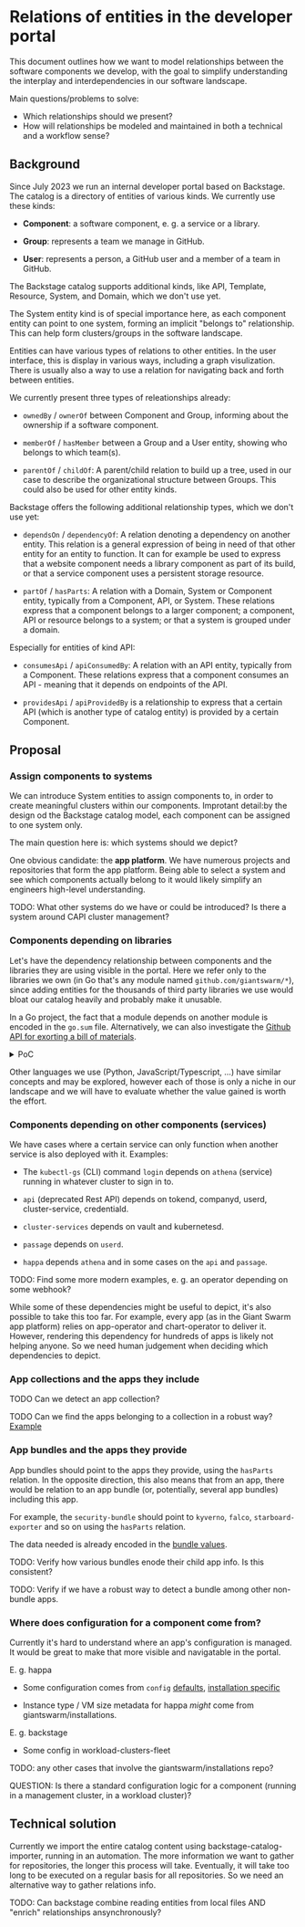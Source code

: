 # Relations of entities in the developer portal

This document outlines how we want to model relationships between the software components we develop, with the goal to simplify understanding the interplay and interdependencies in our software landscape.

Main questions/problems to solve:

- Which relationships should we present?
- How will relationships be modeled and maintained in both a technical and a workflow sense?

## Background

Since July 2023 we run an internal developer portal based on Backstage. The catalog is a directory of entities of various kinds. We currently use these kinds:

- **Component**: a software component, e. g. a service or a library.

- **Group**: represents a team we manage in GitHub.

- **User**: represents a person, a GitHub user and a member of a team in GitHub.

The Backstage catalog supports additional kinds, like API, Template, Resource, System, and Domain, which we don't use yet.

The System entity kind is of special importance here, as each component entity can point to one system, forming an implicit "belongs to" relationship. This can help form clusters/groups in the software landscape.

Entities can have various types of relations to other entities. In the user interface, this is display in various ways, including a graph visulization. There is usually also a way to use a relation for navigating back and forth between entities.

We currently present three types of releationships already:

- `ownedBy` / `ownerOf` between Component and Group, informing about the ownership if a software component.

- `memberOf` / `hasMember` between a Group and a User entity, showing who belongs to which team(s).

- `parentOf` / `childOf`: A parent/child relation to build up a tree, used in our case to describe the organizational structure between Groups. This could also be used for other entity kinds.

Backstage offers the following additional relationship types, which we don't use yet:

- `dependsOn` / `dependencyOf`: A relation denoting a dependency on another entity. This relation is a general expression of being in need of that other entity for an entity to function. It can for example be used to express that a website component needs a library component as part of its build, or that a service component uses a persistent storage resource.

- `partOf` / `hasParts`: A relation with a Domain, System or Component entity, typically from a Component, API, or System. These relations express that a component belongs to a larger component; a component, API or resource belongs to a system; or that a system is grouped under a domain.

Especially for entities of kind API:

- `consumesApi` / `apiConsumedBy`: A relation with an API entity, typically from a Component. These relations express that a component consumes an API - meaning that it depends on endpoints of the API.

- `providesApi` / `apiProvidedBy` is a relationship to express that a certain API (which is another type of catalog entity) is provided by a certain Component.

## Proposal

### Assign components to systems

We can introduce System entities to assign components to, in order to create meaningful clusters within our components. Improtant detail:by the design od the Backstage catalog model, each component can be assigned to one system only.

The main question here is: which systems should we depict?

One obvious candidate: the **app platform**. We have numerous projects and repositories that form the app platform. Being able to select a system and see which components actually belong to it would likely simplify an engineers high-level understanding.

TODO: What other systems do we have or could be introduced? Is there a system around CAPI cluster management?

### Components depending on libraries

Let's have the dependency relationship between components and the libraries they are using visible in the portal. Here we refer only to the libraries we own (in Go that's any module named `github.com/giantswarm/*`), since adding entities for the thousands of third party libraries we use would bloat our catalog heavily and probably make it unusable.

In a Go project, the fact that a module depends on another module is encoded in the `go.sum` file. Alternatively, we can also investigate the [Github API for exorting a bill of materials](https://docs.github.com/en/rest/dependency-graph/sboms?apiVersion=2022-11-28).

<details>
<summary>PoC</summary>

Listing all giantswarm libraries used by kubectl-gs:

```nohighlight
gh api \
    -H "Accept: application/vnd.github+json" \
    -H "X-GitHub-Api-Version: 2022-11-28" \
    /repos/giantswarm/kubectl-gs/dependency-graph/sbom | jq -r ".sbom.packages[].name" | sed -n -E 's|go:github.com/giantswarm/([^/]+).*|\1|p'

apiextensions-application
apiextensions
app
appcatalog
backoff
k8sclient
k8smetadata
microerror
micrologger
organization-operator
release-operator
```

Listing all actions used by kubectl-gs:

```nohighlight
gh api \
    -H "Accept: application/vnd.github+json" \
    -H "X-GitHub-Api-Version: 2022-11-28" \
    /repos/giantswarm/kubectl-gs/dependency-graph/sbom | jq -r ".sbom.packages[].name" | sed -n -E 's|actions:giantswarm/(.+)|\1|p'

install-binary-action
```

</details>

Other languages we use (Python, JavaScript/Typescript, ...) have similar concepts and may be explored, however each of those is only a niche in our landscape and we will have to evaluate whether the value gained is worth the effort.

### Components depending on other components (services)

We have cases where a certain service can only function when another service is also deployed with it. Examples:

- The `kubectl-gs` (CLI) command `login` depends on `athena` (service) running in whatever cluster to sign in to.

- `api` (deprecated Rest API) depends on tokend, companyd, userd, cluster-service, credentiald.

- `cluster-services` depends on vault and kubernetesd.

- `passage` depends on `userd`.

- `happa` depends `athena` and in some cases on the `api` and `passage`.

TODO: Find some more modern examples, e. g. an operator depending on some webhook?

While some of these dependencies might be useful to depict, it's also possible to take this too far. For example, every app (as in the Giant Swarm app platform) relies on app-operator and chart-operator to deliver it. However, rendering this dependency for hundreds of apps is likely not helping anyone. So we need human judgement when deciding which dependencies to depict.

### App collections and the apps they include

TODO Can we detect an app collection?

TODO Can we find the apps belonging to a collection in a robust way? [Example](https://github.com/giantswarm/capa-app-collection/blob/2e34e0580e50418897d1b169771e3d92aadf4eb1/flux-manifests/athena.yaml)

### App bundles and the apps they provide

App bundles should point to the apps they provide, using the `hasParts` relation. In the opposite direction, this also means that from an app, there would be relation to an app bundle (or, potentially, several app bundles) including this app.

For example, the `security-bundle` should point to `kyverno`, `falco`, `starboard-exporter` and so on using the `hasParts` relation.

The data needed is already encoded in the [bundle values](https://github.com/giantswarm/security-bundle/blob/14eb70be3cf65f4b78c046a0bc3fa5ccca72c565/helm/security-bundle/values.yaml).

TODO: Verify how various bundles enode their child app info. Is this consistent?

TODO: Verify if we have a robust way to detect a bundle among other non-bundle apps.

### Where does configuration for a component come from?

Currently it's hard to understand where an app's configuration is managed. It would be great to make that more visible and navigatable in the portal.

E. g. happa

- Some configuration comes from `config` [defaults](https://github.com/giantswarm/config/tree/main/default/apps/happa), [installation specific](https://github.com/giantswarm/config/blob/main/installations/antelope/apps/happa/configmap-values.yaml.patch)

- Instance type / VM size metadata for happa _might_ come from giantswarm/installations.

E. g. backstage

- Some config in workload-clusters-fleet

TODO: any other cases that involve the giantswarm/installations repo?

QUESTION: Is there a standard configuration logic for a component (running in a management cluster, in a workload cluster)?

## Technical solution

Currently we import the entire catalog content using backstage-catalog-importer, running in an automation. The more information we want to gather for repositories, the longer this process will take. Eventually, it will take too long to be executed on a regular basis for all repositories. So we need an alternative way to gather relations info.

TODO: Can backstage combine reading entities from local files AND "enrich" relationships ansynchronously?
